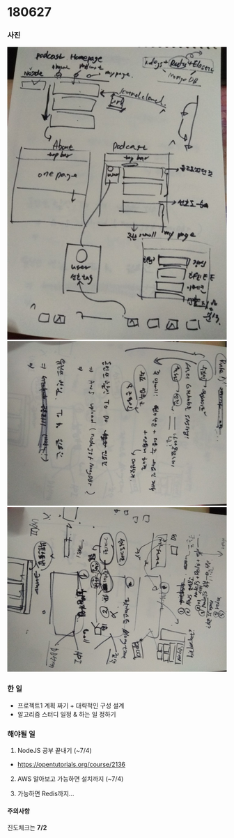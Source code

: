 # 180627

### 사진
![1](/images/180627-1.jpg)
![2](/images/180627-2.jpg)
![3](/images/180627-3.jpg)

### 한 일
- 프로젝트1 계획 짜기 + 대략적인 구성 설계
- 알고리즘 스터디 일정 & 하는 일 정하기

### 해야될 일
1. NodeJS 공부 끝내기 (~7/4)
 * https://opentutorials.org/course/2136  
2. AWS 알아보고 가능하면 설치까지 (~7/4)   

3. 가능하면 Redis까지...

#### 주의사항
진도체크는 **7/2**
